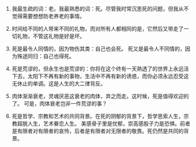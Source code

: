 1. 我最生疏的词：老。我最熟悉的词：死。尽管我时常沉思死的问题，但我从不觉得需要想想防老养老的事情。

2. 时间给不同的人带来不同的礼物，而对所有人都相同的是，它然后又带走了一切礼物，不管这礼物是好是坏。

3. 死是最令人同情的，因为物伤其类：自己也会死。
   死又是最令人不同情的，因为殊途同归：自己也得死。

4. 死是荒谬的，但永生也是荒谬的：你将在这个终有一天熟透了的世界上永远活下去，太阳下不再有新的事物，生活中不再有新的诱惑，而你必须永远忍受这无休止的单调。这是人生的大二律背反。

5. 肉体渐渐衰老，灵魂厌恶这衰老的肉体，弃之而走。这时候，死是值得欢迎的了。
   可是，肉体衰老岂非一件荒谬的事？

6. 死是哲学、宗教和艺术的共同背景。在死的阴郁的背景下，哲学思索人生，宗教超脱人生，艺术眷恋人生。
   美感骨子里是忧郁，崇高感股子力是恐惧。前者是有限者对有限者的哀怜，后者是有限者对无限者的敬畏。死仍然是共同的背景。
